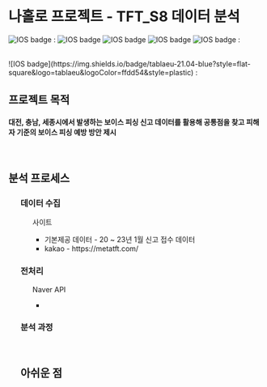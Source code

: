 <h1> 나홀로 프로젝트 - TFT_S8 데이터 분석 </h1>

![IOS badge](https://img.shields.io/badge/python-3.7-blue?style=flat-square&logo=python&logoColor=ffdd54&style=plastic)  : 
![IOS badge](https://img.shields.io/badge/-pandas-lightgrey)
![IOS badge](https://img.shields.io/badge/-numpy-lightgrey)
![IOS badge](https://img.shields.io/badge/-plotly-lightgrey)
![IOS badge](https://img.shields.io/badge/Naver%20API-green?style=flat-square&logo=naver&logoColor=ffdd54&style=plastic)  : 

</br>
![IOS badge](https://img.shields.io/badge/tablaeu-21.04-blue?style=flat-square&logo=tablaeu&logoColor=ffdd54&style=plastic)  : 



<h2> 프로젝트 목적 </h2>
<h4> 대전, 충남, 세종시에서 발생하는 보이스 피싱 신고 데이터를 활용해 공통점을 찾고 피해자 기준의 보이스 피싱 예방 방안 제시 </h4>

</br>

<h2> 분석 프로세스 </h2>

<ul> <h3> 데이터 수집 </h3>

<ul>사이트<ul>
  <li> 기본제공 데이터 - 20 ~ 23년 1월 신고 접수 데이터</li>
  <li> kakao - https://metatft.com/</li>
 </ul></ul>
</ul>

<ul><h3>전처리</h3>
<ul> Naver API
<ul>
  <li></li>
</ul>
</ul>
</ul>

<ul><h3> 분석 과정 </h3>
  <ul> 
</ul></ul>

</br>

<ul><h2> 아쉬운 점 </h2>
